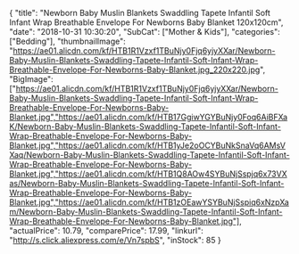 {
	"title": "Newborn Baby Muslin Blankets Swaddling Tapete Infantil Soft Infant Wrap Breathable Envelope For Newborns Baby Blanket 120x120cm",
	"date": "2018-10-31 10:30:20",
	"SubCat": ["Mother & Kids"],
	"categories": ["Bedding"],
	"thumbnailImage": "https://ae01.alicdn.com/kf/HTB1R1Vzxf1TBuNjy0Fjq6yjyXXar/Newborn-Baby-Muslin-Blankets-Swaddling-Tapete-Infantil-Soft-Infant-Wrap-Breathable-Envelope-For-Newborns-Baby-Blanket.jpg_220x220.jpg",
	"BigImage": ["https://ae01.alicdn.com/kf/HTB1R1Vzxf1TBuNjy0Fjq6yjyXXar/Newborn-Baby-Muslin-Blankets-Swaddling-Tapete-Infantil-Soft-Infant-Wrap-Breathable-Envelope-For-Newborns-Baby-Blanket.jpg","https://ae01.alicdn.com/kf/HTB17GgiwYGYBuNjy0Foq6AiBFXaK/Newborn-Baby-Muslin-Blankets-Swaddling-Tapete-Infantil-Soft-Infant-Wrap-Breathable-Envelope-For-Newborns-Baby-Blanket.jpg","https://ae01.alicdn.com/kf/HTB1yJe2oOCYBuNkSnaVq6AMsVXaq/Newborn-Baby-Muslin-Blankets-Swaddling-Tapete-Infantil-Soft-Infant-Wrap-Breathable-Envelope-For-Newborns-Baby-Blanket.jpg","https://ae01.alicdn.com/kf/HTB1Q8AOw4SYBuNjSspjq6x73VXas/Newborn-Baby-Muslin-Blankets-Swaddling-Tapete-Infantil-Soft-Infant-Wrap-Breathable-Envelope-For-Newborns-Baby-Blanket.jpg","https://ae01.alicdn.com/kf/HTB1zOEawYSYBuNjSspiq6xNzpXam/Newborn-Baby-Muslin-Blankets-Swaddling-Tapete-Infantil-Soft-Infant-Wrap-Breathable-Envelope-For-Newborns-Baby-Blanket.jpg"],
	"actualPrice": 10.79,
	"comparePrice": 17.99,
	"linkurl": "http://s.click.aliexpress.com/e/Vn7spbS",
	"inStock": 85
}
